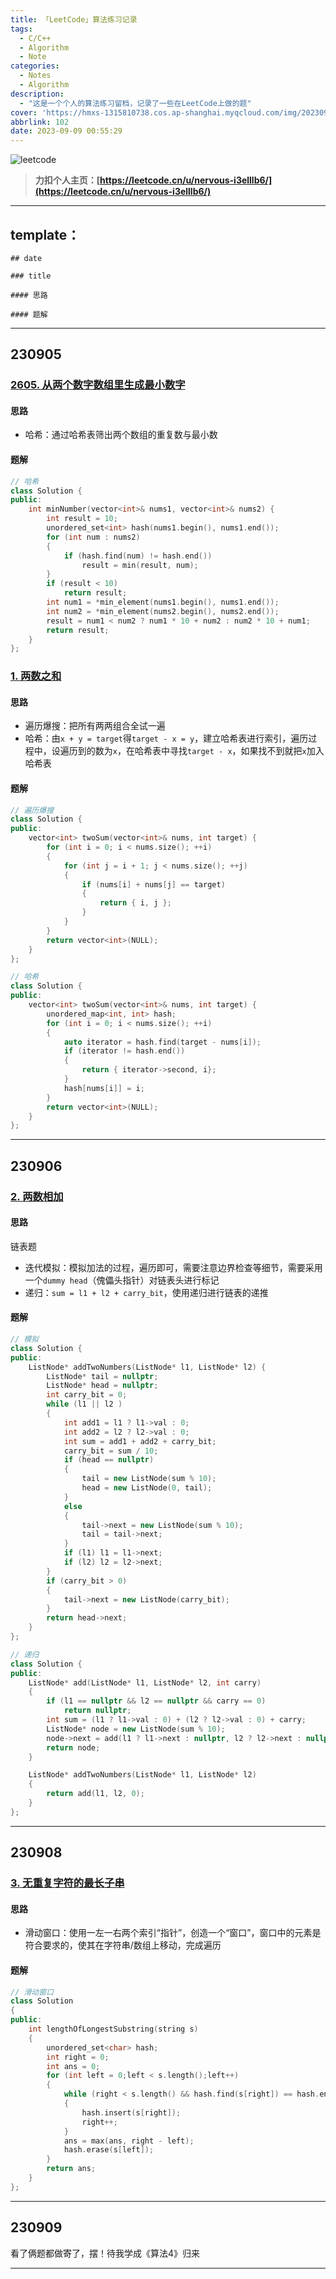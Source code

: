 ```yaml
---
title: 「LeetCode」算法练习记录
tags:
  - C/C++
  - Algorithm
  - Note
categories:
  - Notes
  - Algorithm
description:
  - "这是一个个人的算法练习留档，记录了一些在LeetCode上做的题"
cover: 'https://hmxs-1315810738.cos.ap-shanghai.myqcloud.com/img/202309090059804.png'
abbrlink: 102
date: 2023-09-09 00:55:29
---
```


![leetcode](https://hmxs-1315810738.cos.ap-shanghai.myqcloud.com/img/202309090059804.png)

> **力扣个人主页：[https://leetcode.cn/u/nervous-i3elllb6/](https://leetcode.cn/u/nervous-i3elllb6/)**

---

## template：

```
## date

### title

#### 思路

#### 题解
```

---

## 230905

### [2605. 从两个数字数组里生成最小数字](https://leetcode.cn/problems/form-smallest-number-from-two-digit-arrays/)

#### 思路

- 哈希：通过哈希表筛出两个数组的重复数与最小数


#### 题解

```c++
// 哈希
class Solution {
public:
    int minNumber(vector<int>& nums1, vector<int>& nums2) {
        int result = 10;
        unordered_set<int> hash(nums1.begin(), nums1.end());
        for (int num : nums2)
        {
            if (hash.find(num) != hash.end())
                result = min(result, num);
        }
        if (result < 10)
            return result;
        int num1 = *min_element(nums1.begin(), nums1.end());
        int num2 = *min_element(nums2.begin(), nums2.end());
        result = num1 < num2 ? num1 * 10 + num2 : num2 * 10 + num1;
        return result;
    }
};
```

### [1. 两数之和](https://leetcode.cn/problems/two-sum/)

#### 思路

- 遍历爆搜：把所有两两组合全试一遍
- 哈希：由`x + y = target`得`target - x = y`，建立哈希表进行索引，遍历过程中，设遍历到的数为`x`，在哈希表中寻找`target - x`，如果找不到就把`x`加入哈希表

#### 题解

```c++
// 遍历爆搜
class Solution {
public:
    vector<int> twoSum(vector<int>& nums, int target) {
        for (int i = 0; i < nums.size(); ++i)
        {
            for (int j = i + 1; j < nums.size(); ++j)
            {
                if (nums[i] + nums[j] == target)
                {
                    return { i, j };
                }
            }
        }
        return vector<int>(NULL);
    }
};

// 哈希
class Solution {
public:
    vector<int> twoSum(vector<int>& nums, int target) {
        unordered_map<int, int> hash;
        for (int i = 0; i < nums.size(); ++i)
        {
            auto iterator = hash.find(target - nums[i]);
            if (iterator != hash.end())
            {
                return { iterator->second, i};
            }
            hash[nums[i]] = i;
        }
        return vector<int>(NULL);
    }
};
```

---

## 230906

### [2. 两数相加](https://leetcode.cn/problems/add-two-numbers/)

#### 思路

链表题

- 迭代模拟：模拟加法的过程，遍历即可，需要注意边界检查等细节，需要采用一个`dummy head`（傀儡头指针）对链表头进行标记
- 递归：`sum = l1 + l2 + carry_bit`，使用递归进行链表的递推

#### 题解

```c++
// 模拟
class Solution {
public:
    ListNode* addTwoNumbers(ListNode* l1, ListNode* l2) {
        ListNode* tail = nullptr;
        ListNode* head = nullptr;
        int carry_bit = 0;
        while (l1 || l2 )
        {
            int add1 = l1 ? l1->val : 0;
            int add2 = l2 ? l2->val : 0;
            int sum = add1 + add2 + carry_bit;
            carry_bit = sum / 10;
            if (head == nullptr)
            {
                tail = new ListNode(sum % 10);
                head = new ListNode(0, tail);
            }
            else
            {
                tail->next = new ListNode(sum % 10);
                tail = tail->next;
            }
            if (l1) l1 = l1->next;
            if (l2) l2 = l2->next;
        }
        if (carry_bit > 0)
        {
            tail->next = new ListNode(carry_bit);
        }
        return head->next;
    }
};

// 递归
class Solution {
public:
    ListNode* add(ListNode* l1, ListNode* l2, int carry)
    {
        if (l1 == nullptr && l2 == nullptr && carry == 0)
            return nullptr;
        int sum = (l1 ? l1->val : 0) + (l2 ? l2->val : 0) + carry;
        ListNode* node = new ListNode(sum % 10);
        node->next = add(l1 ? l1->next : nullptr, l2 ? l2->next : nullptr, sum / 10);
        return node;
    }

    ListNode* addTwoNumbers(ListNode* l1, ListNode* l2)
    {
        return add(l1, l2, 0);
    }
};
```

---

## 230908

### [3. 无重复字符的最长子串](https://leetcode.cn/problems/longest-substring-without-repeating-characters/)

#### 思路

- 滑动窗口：使用一左一右两个索引“指针”，创造一个“窗口”，窗口中的元素是符合要求的，使其在字符串/数组上移动，完成遍历

#### 题解

```c++
// 滑动窗口
class Solution
{
public:
    int lengthOfLongestSubstring(string s)
    {
        unordered_set<char> hash;
        int right = 0;
        int ans = 0;
        for (int left = 0;left < s.length();left++)
        {
	        while (right < s.length() && hash.find(s[right]) == hash.end())
	        {
                hash.insert(s[right]);
                right++;
	        }
            ans = max(ans, right - left);
            hash.erase(s[left]);
        }
        return ans;
    }
};
```

---

## 230909

看了俩题都做寄了，摆！待我学成《算法4》归来

---

